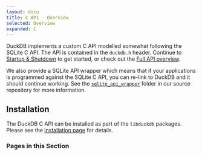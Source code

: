 ```yaml
---
layout: docu
title: C API - Overview
selected: Overview
expanded: C
---
```


DuckDB implements a custom C API modelled somewhat following the SQLite C API. The API is contained in the `duckdb.h` header. Continue to [Startup & Shutdown](connect) to get started, or check out the [Full API overview](api).

We also provide a SQLite API wrapper which means that if your applications is programmed against the SQLite C API, you can re-link to DuckDB and it should continue working. See the [`sqlite_api_wrapper`](https://github.com/duckdb/duckdb/tree/master/tools/sqlite3_api_wrapper) folder in our source repository for more information.

## Installation
The DuckDB C API can be installed as part of the `libduckdb` packages. Please see the [installation page](../../installation?environment=cplusplus) for details.

### Pages in this Section